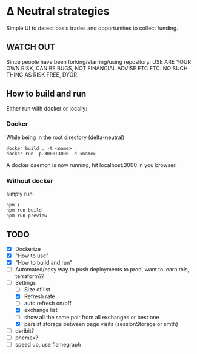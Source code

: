 # Δ Neutral strategies

Simple UI to detect basis trades and oppurtunities to collect funding.

## WATCH OUT
Since people have been forking/starring/using repository:
USE ARE YOUR OWN RISK, CAN BE BUGS, NOT FINANCIAL ADVISE ETC ETC. NO SUCH THING AS RISK FREE, DYOR.

## How to build and run

Either run with docker or locally:

### Docker
While being in the root directory (delta-neutral)
```
docker build . -t <name>
docker run -p 3000:3000 -d <name>
```
A docker daemon is now running, hit localhost:3000 in you browser.

### Without docker
simply run:
```
npm i
npm run build
npm run preview
```
## TODO

- [X] Dockerize
- [X] "How to use"
- [X] "How to build and run"
- [ ] Automated/easy way to push deployments to prod, want to learn this, terraform??
- [ ] Settings
  - [ ] Size of list
  - [x] Refresh rate
  - [ ] auto refresh on/off
  - [x] exchange list
  - [ ] show all the same pair from all exchanges or best one
  - [x] persist storage between page visits (sessionStorage or smth)
- [ ] deribit?
- [ ] phemex?
- [ ] speed up, use flamegraph
